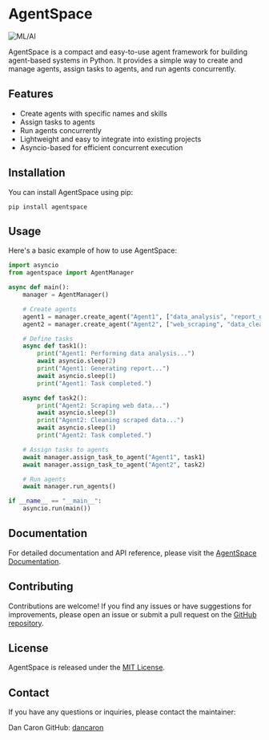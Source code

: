 # AgentSpace

![ML/AI](https://img.shields.io/badge/ML-AI-blue)

AgentSpace is a compact and easy-to-use agent framework for building agent-based systems in Python. It provides a simple way to create and manage agents, assign tasks to agents, and run agents concurrently.

## Features

- Create agents with specific names and skills
- Assign tasks to agents
- Run agents concurrently
- Lightweight and easy to integrate into existing projects
- Asyncio-based for efficient concurrent execution

## Installation

You can install AgentSpace using pip:

```
pip install agentspace
```

## Usage

Here's a basic example of how to use AgentSpace:

```python
import asyncio
from agentspace import AgentManager

async def main():
    manager = AgentManager()

    # Create agents
    agent1 = manager.create_agent("Agent1", ["data_analysis", "report_generation"])
    agent2 = manager.create_agent("Agent2", ["web_scraping", "data_cleaning"])

    # Define tasks
    async def task1():
        print("Agent1: Performing data analysis...")
        await asyncio.sleep(2)
        print("Agent1: Generating report...")
        await asyncio.sleep(1)
        print("Agent1: Task completed.")

    async def task2():
        print("Agent2: Scraping web data...")
        await asyncio.sleep(3)
        print("Agent2: Cleaning scraped data...")
        await asyncio.sleep(1)
        print("Agent2: Task completed.")

    # Assign tasks to agents
    await manager.assign_task_to_agent("Agent1", task1)
    await manager.assign_task_to_agent("Agent2", task2)

    # Run agents
    await manager.run_agents()

if __name__ == "__main__":
    asyncio.run(main())
```

## Documentation

For detailed documentation and API reference, please visit the [AgentSpace Documentation](https://github.com/dancaron/agentspace/wiki).

## Contributing

Contributions are welcome! If you find any issues or have suggestions for improvements, please open an issue or submit a pull request on the [GitHub repository](https://github.com/yourusername/agentspace).

## License

AgentSpace is released under the [MIT License](https://github.com/dancaron/agentspace/blob/main/LICENSE).

## Contact

If you have any questions or inquiries, please contact the maintainer:

Dan Caron
GitHub: [dancaron](https://github.com/dancaron)
